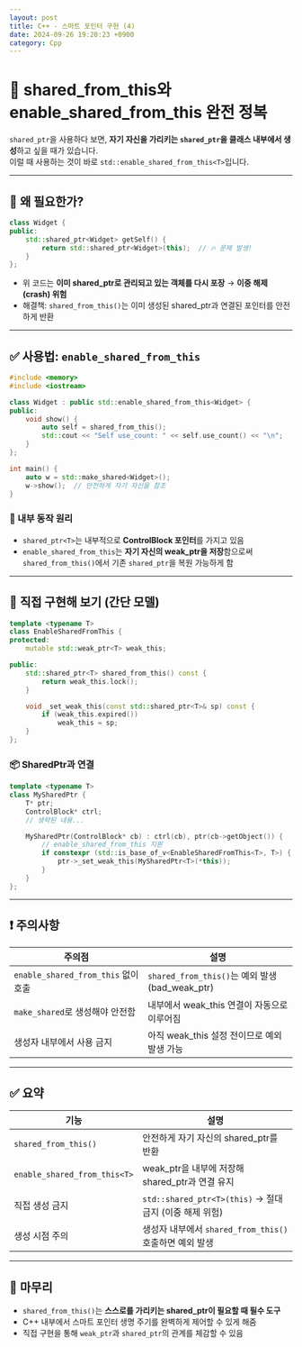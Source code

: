 ```yaml
---
layout: post
title: C++ - 스마트 포인터 구현 (4)
date: 2024-09-26 19:20:23 +0900
category: Cpp
---
```

# 🔄 shared_from_this와 enable_shared_from_this 완전 정복

`shared_ptr`을 사용하다 보면, **자기 자신을 가리키는 `shared_ptr`을 클래스 내부에서 생성**하고 싶을 때가 있습니다.  
이럴 때 사용하는 것이 바로 `std::enable_shared_from_this<T>`입니다.

---

## 🤔 왜 필요한가?

```cpp
class Widget {
public:
    std::shared_ptr<Widget> getSelf() {
        return std::shared_ptr<Widget>(this);  // 🔥 문제 발생!
    }
};
```

- 위 코드는 **이미 shared_ptr로 관리되고 있는 객체를 다시 포장** → **이중 해제(crash) 위험**
- 해결책: `shared_from_this()`는 이미 생성된 shared_ptr과 연결된 포인터를 안전하게 반환

---

## ✅ 사용법: `enable_shared_from_this`

```cpp
#include <memory>
#include <iostream>

class Widget : public std::enable_shared_from_this<Widget> {
public:
    void show() {
        auto self = shared_from_this();
        std::cout << "Self use_count: " << self.use_count() << "\n";
    }
};

int main() {
    auto w = std::make_shared<Widget>();
    w->show();  // 안전하게 자기 자신을 참조
}
```

### 🧠 내부 동작 원리

- `shared_ptr<T>`는 내부적으로 **ControlBlock 포인터**를 가지고 있음
- `enable_shared_from_this`는 **자기 자신의 weak_ptr을 저장**함으로써
  `shared_from_this()`에서 기존 `shared_ptr`을 복원 가능하게 함

---

## 🔬 직접 구현해 보기 (간단 모델)

```cpp
template <typename T>
class EnableSharedFromThis {
protected:
    mutable std::weak_ptr<T> weak_this;

public:
    std::shared_ptr<T> shared_from_this() const {
        return weak_this.lock();
    }

    void _set_weak_this(const std::shared_ptr<T>& sp) const {
        if (weak_this.expired())
            weak_this = sp;
    }
};
```

### 📦 SharedPtr과 연결

```cpp
template <typename T>
class MySharedPtr {
    T* ptr;
    ControlBlock* ctrl;
    // 생략된 내용...

    MySharedPtr(ControlBlock* cb) : ctrl(cb), ptr(cb->getObject()) {
        // enable_shared_from_this 지원
        if constexpr (std::is_base_of_v<EnableSharedFromThis<T>, T>) {
            ptr->_set_weak_this(MySharedPtr<T>(*this));
        }
    }
};
```

---

## ❗ 주의사항

| 주의점                             | 설명                                                   |
|------------------------------------|----------------------------------------------------------|
| `enable_shared_from_this` 없이 호출 | `shared_from_this()`는 예외 발생 (bad_weak_ptr)         |
| `make_shared`로 생성해야 안전함     | 내부에서 weak_this 연결이 자동으로 이루어짐             |
| 생성자 내부에서 사용 금지          | 아직 weak_this 설정 전이므로 예외 발생 가능             |

---

## ✅ 요약

| 기능                 | 설명                                                             |
|----------------------|------------------------------------------------------------------|
| `shared_from_this()` | 안전하게 자기 자신의 shared_ptr를 반환                          |
| `enable_shared_from_this<T>` | weak_ptr을 내부에 저장해 shared_ptr과 연결 유지           |
| 직접 생성 금지       | `std::shared_ptr<T>(this)` → 절대 금지 (이중 해제 위험)         |
| 생성 시점 주의       | 생성자 내부에서 `shared_from_this()` 호출하면 예외 발생          |

---

## 💬 마무리

- `shared_from_this()`는 **스스로를 가리키는 shared_ptr이 필요할 때 필수 도구**
- C++ 내부에서 스마트 포인터 생명 주기를 완벽하게 제어할 수 있게 해줌
- 직접 구현을 통해 `weak_ptr`과 `shared_ptr`의 관계를 체감할 수 있음